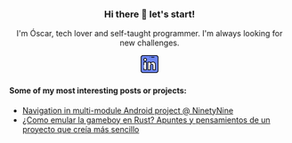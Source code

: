<h3 align='center'>Hi there 👋 let's start! </h3>

<p align='center'> I'm Óscar, tech lover and self-taught programmer. I'm always looking for new challenges. </p>

<p align="center">
    <a href="https://www.linkedin.com/in/oscarcpozas">
      <img alt="Linkedin" src="https://github.com/oscarcpozas/oscarcpozas/blob/ac7a457a73a84f9ad1ff0b7bb8f2f9bf731180da/linkedin.png">
    </a>
</p>



#### Some of my most interesting posts or projects:

* [Navigation in multi-module Android project @ NinetyNine](https://medium.com/ninetyniners/navigation-in-multi-module-android-project-33d14b91f08)
* [¿Como emular la gameboy en Rust? Apuntes y pensamientos de un proyecto que creía más sencillo](https://oscarcpozas.github.io/gb_emu)

